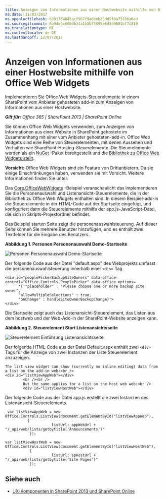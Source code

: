 ```yaml
---
title: Anzeigen von Informationen aus einer Hostwebsite mithilfe von Office Web Widgets
ms.date: 11/03/2017
ms.openlocfilehash: b981754845acf967f9a0beb23dd9f0a73186a6ed
ms.sourcegitcommit: 0a94e0c600db24a1b5bf5895e6d3d9681bf7c810
ms.translationtype: MT
ms.contentlocale: de-DE
ms.lasthandoff: 12/07/2017
---
```

# <a name="display-information-from-a-host-site-by-using-office-web-widgets"></a>Anzeigen von Informationen aus einer Hostwebsite mithilfe von Office Web Widgets

Implementieren Sie Office Web Widgets-Steuerelemente in einem SharePoint vom Anbieter gehosteten add-in zum Anzeigen von Informationen aus einer Hostwebsite.

_**Gilt für:** Office 365 | SharePoint 2013 | SharePoint Online_

Sie können Office Web Widgets verwenden, zum Anzeigen von Informationen aus einer Website in SharePoint gehostete im Zusammenhang mit einer vom Anbieter gehosteten-add-in. Office Web Widgets sind eine Reihe von Steuerelementen, mit denen Aussehen und Verhalten wie SharePoint-Hosting-Steuerelemente. Die Steuerelemente werden als ein [NuGet](https://www.nuget.org/) -Paket bereitgestellt und die [Bibliothek zu Office Web Widgets stellt](http://www.nuget.org/packages/Microsoft.Office.WebWidgets.Experimental/).

**Vorsicht:**  Office Web Widgets sind ein Feature von Drittanbietern. Da sie einige Einschränkungen haben, verwenden sie mit Vorsicht. Weitere Informationen finden Sie unter:

Das [Core.OfficeWebWidgets](https://github.com/SharePoint/PnP/tree/dev/Components/Core.OfficeWebWidgets) -Beispiel veranschaulicht das Implementieren Sie die Personenauswahl und Listenansicht-Steuerelemente, die in der Bibliothek zu Office Web Widgets enthalten sind. In diesem Beispiel-add-in die Steuerelemente in der HTML-Code auf der Startseite eingefügt, und konfiguriert dann die Steuerelemente mithilfe der app.js-JavaScript-Datei, die sich in Skripts-Projektordner befindet.

Das Beispiel starten Seite zeigt die personenauswahlsteuerung. Auf dieser Seite können Sie mehrere Benutzer hinzufügen, und es enthält zwei Textfelder für die Eingabe des Benutzers.

**Abbildung 1. Personen Personenauswahl Demo-Startseite**

![Personen Personenauswahl Demo-Startseite](media/display-information-from-a-host-site-by-using-office-web-widgets/2d6c1585-9615-45c4-b931-a2e0e7d57b3d.png)

Der folgende Code aus der Datei "default.aspx" des Webprojekts umfasst die personenauswahlsteuerung innerhalb einer `<div>` Tag.

```
<div id="peoplePickerBackupSiteOwners" data-office-control="Office.Controls.PeoplePicker" data-office-options=
      '{ "placeholder" : "Please choose one or more backup site owner", 
      "allowMultipleSelections" : true,
      "onChange" : handleSiteOwnerBackupChange}'>
</div>

```

Die Startseite zeigt auch das Listenansicht-Steuerelement, das Listen aus dem hostweb und der Web-Add-in der SharePoint-Website anzeigen kann.

**Abbildung 2. Steuerelement Start Listenansichtsseite**

![Steuerelement Einführung Listenansichtsseite](media/display-information-from-a-host-site-by-using-office-web-widgets/c8bc86d4-6cae-4dc0-94a4-97a0e5a49c7d.png)

Der folgende HTML-Code aus der Datei Default.aspx enthält zwei `<div>` Tags für die Anzeige von zwei Instanzen der Liste Steuerelement anzuzeigen.

```
The list view widget can show (currently no inline editing) data from a list on the add-in web:<br />
<div id="listViewAppWeb"></div>
        <br /><br />
        But the same applies for a list on the host web web:<br />
        <div id="listViewHostWeb"></div>
```

Der folgende Code aus der Datei app.js erstellt die zwei Instanzen des Listenansicht-Steuerelements.

```
 var listViewAppWeb = new Office.Controls.ListView(document.getElementById("listViewAppWeb"),
          {
                     listUrl: appWebUrl + "/_api/web/lists/getbytitle('Announcements')"
           });

var listViewHostWeb = new Office.Controls.ListView(document.getElementById("listViewHostWeb"),
           {
                     listUrl: spHostUrl + "/_api/web/lists/getbytitle('Site Pages')"
           });
```

## <a name="see-also"></a>Siehe auch
<a name="bk_addresources"> </a>

- [UX-Komponenten in SharePoint 2013 und SharePoint Online](ux-components-in-sharepoint-2013-and-sharepoint-online.md)
